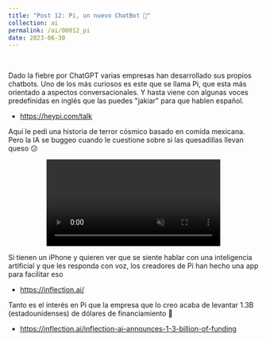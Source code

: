 ```yaml
---
title: "Post 12: Pi, un nuevo ChatBot 🤖"
collection: ai
permalink: /ai/00012_pi
date: 2023-06-30
---
```


&nbsp;


Dado la fiebre por ChatGPT varias empresas han desarrollado sus propios chatbots. Uno de los más curiosos es este que se llama Pi, que esta más orientado a aspectos conversacionales. Y hasta viene con algunas voces predefinidas en inglés que las puedes "jakiar" para que hablen español. 
* <https://heypi.com/talk>

Aquí le pedi una historia de terror cósmico basado en comida mexicana. Pero la IA se buggeo cuando le cuestione sobre si las quesadillas llevan queso 😕 

<div>
<center>
<video width="350" autoplay="autoplay" loop="true" controls muted>
  <source src="/images/ai/000013_pi.mp4" type="video/mp4">
  Your browser does not support the video tag.
</video>
</center>
</div>


Si tienen un iPhone y quieren ver que se siente hablar con una inteligencia artificial y que les responda con voz, los creadores de Pi han hecho una app para facilitar eso
* <https://inflection.ai/>


Tanto es el interés en Pi que la empresa que lo creo acaba de levantar 1.3B (estadounidenses) de dólares de financiamiento 😬
* <https://inflection.ai/inflection-ai-announces-1-3-billion-of-funding>
